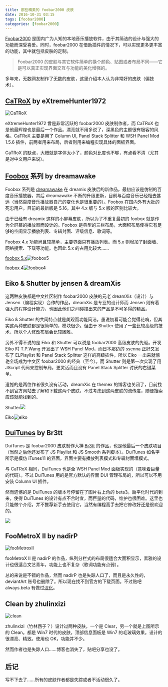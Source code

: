 ```yaml
---
title: 那些精美的 foobar2000 皮肤
date: 2016-10-31 03:15
tags: [foobar2000]
categories: [foobar2000]
---
```


[Foobar2000](http://foobar2000.org) 是国内广为人知的本地音乐播放软件，由于其简洁的设计与强大的功能而深受喜爱。同时，foobar2000 在借助插件的情况下，可以实现更多更丰富的功能，其中就包括皮肤的定制。

> Foobar2000 的皮肤与其它软件简单的换个颜色、贴图或者布局不同——它是可以真正实现界面交互与功能的美化增强的。

多年来，无数网友制作了无数的皮肤，这里介绍本人认为非常好的皮肤（偏技术）。

<!-- more -->

## [CaTRoX](https://extremehunter1972.deviantart.com/art/CaTRoX-1-April-2014-368146015) by eXtremeHunter1972

![CaTRoX](https://pre00.deviantart.net/d139/th/pre/f/2014/090/c/c/catrox__1_april_2014__by_extremehunter1972-d636na7.png)

eXtremeHunter1972 曾是非常活跃的 foobar2000 皮肤制作者，而 CaTRoX 也是他最辉煌也是最后一个作品。漂亮就不用多说了，深黑色的主题很有极客的风格。CaTRoX 主要是用了 Column UI, Panel Stack Splitter 和 WSH Panel Mod 1.5.6 插件，前两者用来布局，后者则用来编程实现具体的面板界面。

CaTRoX 的缺点，大概就是字体太小了，颜色对比度也不够，有点看不清（尤其是对中文用户来说）。

## [Foobox]() 系列 by dreamawake

Foobox 系列是 [dreamawake](http://dreamawake.blog.163.com/) 在 dreamix 皮肤后的新作品，最初应该是仿制的百度音乐播放器，其后 dreamawake 不断的升级更新，目前与百度音乐已经相去甚远（当然百度音乐播放器自己的变化也是很重要的）。Foobox 在国内外有大批的死忠用户。目前的最新版是 5.16，其中 4.x 版与 5.x 版的区别比较大。

由于已经有 dreamix 这样的小屏幕皮肤，所以为了不重复最初的 foobox 就是作为全屏幕的播放器而设计的。Foobox 是典型的三栏布局，大面积布局使得它有足够的空间显示播放列表、专辑封面、评级信息、歌词等。

Foobox 4.x 功能尚且较简单，主要界面只有播放列表。而 5.x 则增加了封面墙、网络搜索、下载等功能。也因此 5.x 的占用比较大……

[foobox 5.x](http://tieba.baidu.com/p/4365747104)![foobox5](https://elia-is-me.github.io/images/foobox5.jpg)

[foobox 4](http://tieba.baidu.com/p/3238830600)![foobox4](https://elia-is-me.github.io/images/foobox4.jpg)

## Eiko & Shutter by jensen & dreamXis

这两种皮肤都是中文社区制作 foobar2000 皮肤的元老 dreamXis（设计）与 Jensen（编程实现）合作的作品，dreamXis 是专业的设计师而 Jensen 则有着强大的程序设计能力，也因此他们之间碰撞出来的产品是不可多得的精品。

Eiko & Shutter 的共同特点就是美观而功能简洁。虽说初看可能会觉得花哨，但其实这两种皮肤都是很简单的，模块很少。但由于 Shutter 使用了一些比较高级的技术，所以个人修改布局会比较困难。

另外不得不说的是 Eiko 和 Shutter 可以说是 foobar2000 高级皮肤的先驱。开发 Eiko 时 T.P.Wang 开发出了 WSH Panel Mod，而日本那边的 ssenna 正好又发布了 ELPlaylist 和 Panel Stack Splitter 这样的高级插件，所以 Eiko 一出来就惊艳全场成为中文区 foobar2000 的经典（至今）。而 Shutter 则是第一次实现了用 JScript 代码来控制布局，更灵活而且没有 Panel Stack Splitter 讨厌的右键菜单。

遗憾的是两位作者很久没有活动，dreamXis 在 themex 的博客也关闭了，目前找不到官方网站去了解和下载这两个皮肤，不过考虑到这两皮肤的流传度，随便搜索应该就能找到的。

Shutter![](https://elia-is-me.github.io/images/ShutterFS.jpg)

Eiko![eiko](https://elia-is-me.github.io/images/eiko.jpg)

## [DuiTunes](https://www.deviantart.com/art/DUiTunes-beta3-412700925) by Br3tt

DuiTunes 是 foobar2000 皮肤制作大神 [Br3tt](https://br3tt.deviantart.com/) 的作品，也是他最后一个皮肤项目（当然之后他还发布了 JS Playlist 和 JS Smooth 系列脚本）。DuiTunes 如名字所示是模仿 iTunes11 的界面，界面主要有播放列表模式和专辑封面墙模式。

与 CaTRoX 相同，DuiTunes 也是全 WSH Panel Mod 面板实现的（意味着巨量的代码）。不过 DuiTunes 用的是官方默认的界面 DUI 管理布局的，所以可以不用安装 Column UI 插件。

然而遗憾的是 DuiTunes 的版本号停留在了图片右上角的 beta3。扁平化时代的到来，使得 DuiTunes 的设计有点不合时宜，而巨量的代码，维护也很困难。这里也只能做个介绍，并不推荐新手去使用它，当然有编程高手去把它修改好还是很欢迎的。

![](https://orig00.deviantart.net/4a8b/f/2013/331/d/5/duitunes_beta3_by_br3tt-d6tpm2l.jpg)

## FooMetroX II by nadirP

![fooMetroxII](https://elia-is-me.github.io/images/fooMetroxII.png)

fooMetroX II 是 nadirP 的作品，纵列分栏式的布局很适合大面积显示，素雅的设计也很适合文艺青年，功能上也不复杂（歌词功能有点弱）。

总的来说是不错的作品，然而 nadirP 也是失踪人口了，而且是永久性的，deviantArt 账号也删除了。所以现在找不到官方的下载页面。不过贴吧 always.beta 有做过[汉化](http://tieba.baidu.com/p/2711034250)。

## Clean by zhulinxizi

![clean](https://elia-is-me.github.io/images/clean.png)

zhulinxizi（竹林西子？）设计过两种皮肤，一个是 Clear，另一个就是上图所示的 Clean。都是 Win7 时代的皮肤，顶部信息面板是 Win7 的毛玻璃效果。设计的很漂亮、精致。使用也 OK，功能并不少。

然而作者也是失踪人口……博客也消失了，贴吧分享也没了。

## 后记

写不下去了……所有的皮肤作者都是失踪或者不活动很久了。

